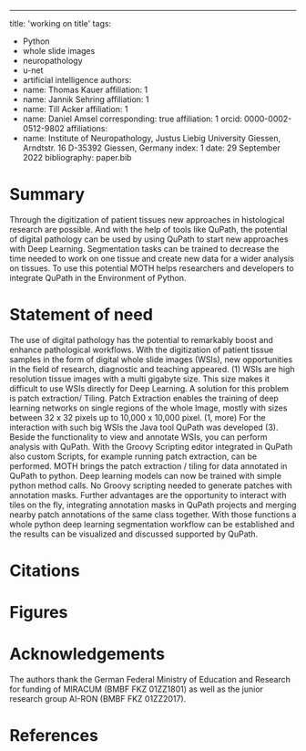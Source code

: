 ---
title: 'working on title'
tags:
  - Python
  - whole slide images
  - neuropathology
  - u-net
  - artificial intelligence
authors:
  - name: Thomas Kauer
    affiliation: 1
  - name: Jannik Sehring
    affiliation: 1
  - name: Till Acker
    affiliation: 1
  - name: Daniel Amsel
    corresponding: true
    affiliation: 1
    orcid: 0000-0002-0512-9802
affiliations:
 - name: Institute of Neuropathology, Justus Liebig University Giessen, Arndtstr. 16 D-35392 Giessen, Germany
   index: 1
date: 29 September 2022
bibliography: paper.bib



# Summary
Through the digitization of patient tissues new approaches in histological research are possible. And with the help of tools like QuPath, the potential of digital pathology can be used by using QuPath to start new approaches with Deep Learning. Segmentation tasks can be trained to decrease the time needed to work on one tissue and create new data for a wider analysis on tissues. To use this potential MOTH helps researchers and developers to integrate QuPath in the Environment of Python.

# Statement of need
The use of digital pathology has the potential to remarkably boost and enhance pathological workflows. With the digitization of patient tissue samples in the form of digital whole slide images (WSIs), new opportunities in the field of research, diagnostic and teaching appeared. (1)
WSIs are high resolution tissue images with a multi gigabyte size. This size makes it difficult to use WSIs directly for Deep Learning. A solution for this problem is patch extraction/ Tiling. Patch Extraction enables the training of deep learning networks on single regions of the whole Image, mostly with sizes between 32 x 32 pixels up to 10,000 x 10,000 pixel. (1, more)
For the interaction with such big WSIs the Java tool QuPath was developed (3). Beside the functionality to view and annotate WSIs, you can perform analysis with QuPath. With the Groovy Scripting editor integrated in QuPath also custom Scripts, for example running patch extraction, can be performed.
MOTH brings the patch extraction / tiling for data annotated in QuPath to python. Deep learning models can now be trained with simple python method calls. No Groovy scripting needed to generate patches with annotation masks. Further advantages are the opportunity to interact with tiles on the fly, integrating annotation masks in QuPath projects and merging nearby patch annotations of the same class together.
With those functions a whole python deep learning segmentation workflow can be established and the results can be visualized and discussed supported by QuPath.



# Citations


# Figures



# Acknowledgements
The authors thank the German Federal Ministry of Education and Research for funding of MIRACUM (BMBF FKZ 01ZZ1801) as well as the junior research group AI-RON (BMBF FKZ 01ZZ2017).

# References

